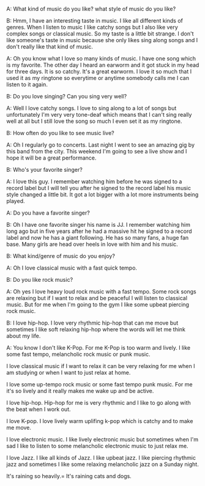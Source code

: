 A: What kind of music do you like? what style of music do you like?

B: Hmm, I have an interesting taste in music. I like all different kinds of genres.
When I listen to music I like catchy songs but I also like very complex songs or classical music. So my taste is a little bit strange. I don't like someone's taste in music because she only likes sing along songs and I don't really like that kind of music. 

A: Oh you know what I love so many kinds of music. I have one song which is my favorite. The other day I heard an earworm and it got stuck in my head for three days. It is so catchy. It's a great earworm. I love it so much that I used it as my ringtone so everytime or anytime somebody calls me I can listen to it again.

B: Do you love singing? Can you sing very well?
 
A: Well I love catchy songs. I love to sing along to a lot of songs but unfortunately I'm very very tone-deaf which means that I can't sing really well at all but I still love the song so much I even set it as my ringtone.

B: How often do you like to see music live?

A: Oh I regularly go to concerts. Last night I went to see an amazing gig by this band from the city. This weekend I'm going to see a live show and I hope it will be a great performance. 

B: Who's your favorite singer?

A: I love this guy. I remember watching him before he was signed to a record label but I will tell you after he signed to the record label his music style changed a little bit. It got a lot bigger with a lot more instruments being played. 

A:  Do you have a favorite singer?

B: Oh I have one favorite singer his name is JJ. I remember watching him long ago but in five years after he had a massive hit he signed to a record label and now he has a giant following. He has so many fans, a huge fan base. Many girls are head over heels in love with him and his music. 

B: What kind/genre of music do you enjoy? 

A: Oh I love classical music with a fast quick tempo.

B: Do you like rock music?

A: Oh yes I love heavy loud rock music with a fast tempo. Some rock songs are relaxing but if I want to relax and be peaceful I will listen to classical music. But for me when I'm going to the gym I like some upbeat piercing rock music.

B: I love hip-hop. I love very rhythmic hip-hop that can me move but sometimes I like soft relaxing hip-hop where the words will let me think about my life. 

A: You know I don't like K-Pop. For me K-Pop is too warm and lively. I like some fast tempo, melancholic rock music or punk music.

I love classical music if I want to relax it can be very relaxing for me when I am studying or when I want to just relax at home. 

I love some up-tempo rock music or some fast tempo punk music. For me it's so lively and it really makes me wake up and be active.

I love hip-hop. Hip-hop for me is very rhythmic and I like to go along with the beat when I work out.

I love K-pop. I love lively warm uplifing k-pop which is catchy and to make me move.

I love electronic music. I like lively electronic music but sometimes when I'm sad I like to listen to some melancholic electronic music to just relax me.

I love Jazz. I like all kinds of Jazz. I like upbeat jazz. I like piercing rhythmic jazz and sometimes I like some relaxing melancholic jazz on a Sunday night.

It's raining so heavily.= It's raining cats and dogs. 
